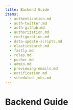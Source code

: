 ```yaml
---
title: Backend Guide
items:
  - authentication.md
  - auth-twitter.md
  - auth-github.md
  - authorization.md
  - configuration.md
  - data-update-scripts.md
  - elasticsearch.md
  - fastly.md
  - roles.md
  - pusher.md
  - admin.md
  - previewing-emails.md
  - notification.md
  - scheduled-jobs.md
---
```


# Backend Guide

